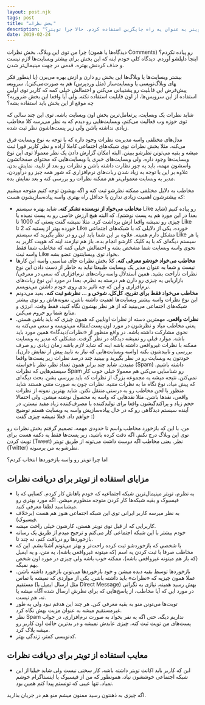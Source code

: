 ```yaml
---
layout: post.njk
tags: post
title: "بخش نظرات"
description: "توی این پست در مورد «بخش نظرات» که توی بیشتر وبسایت‌ها وجود داره و این که آیا لازمه همچین چیزی داشته باشیم نوشتم. خودم از تویتر به عنوان یه راه جایگزین استفاده کردم. حالا چرا تویتر؟"
date: 2019-02-24
---
```


چرا من توی این وبلاگ، بخش نظرات (دیدگاه‌ها یا همون Comments) رو پیاده نکردم؟ اینجا دلیلشو آوردم. دیدگاه کلی خودم اینه که این بخش برای بیشتر وبسایت‌ها لازم نیست و حذف کردنش بهتره. قدمی در جهت مینیمال‌تر شدن.

بیشتر وبسایت‌ها یا وبلاگ‌ها این بخش رو دارن و ازش بهره می‌برن (یا اینطور فکر می‌کنن). سرویس‎های وبلاگ‌نویسی یا وبسایت‌ساز (مثل وردپرس) هم به صورت پیش‌فرض این قابلیت رو پشتیبانی می‌کنن و احتمالش خیلی کمه که کاربر توی اولین استفاده از این سرویس‌ها، از اون قابلیت استفاده نکنه. ولی آیا واقعا این بخش ضروریه؟ چه موقع از این بخش باید استفاده بشه؟

شاید نظرات یک وبسایت، پرتعامل‌ترین بخش اون وبسایت باشه. توی این چند سالی که توی حوزه وب فعالیت می‌کنم، وبسایت‌هایی رو دیدم که به نظر می‌رسه کلا مخاطب زیادی نداشته باشن ولی زیر پست‌هاشون نظر ثبت شده.

مدل‌های مختلفی واسه مدیریت نظرات وجود داره که با توجه به نوع وبسایت فرق می‌کنه. مثلا بخش نظرات توی شبکه‌های اجتماعی کاملا آزاده و نظر کاربر فورا ثبت میشه و بقیه می‌تونن نظرشو ببینن. البته امکان گزارش دادن یک نظر معمولا توی این نوع وبسایت‌ها وجود داره. ولی وبسایت‌های خبری یا وبسایت‌هایی که محتوای صفحاتشون واسشون مهمه، باید یه جور نظارت داشته باشن و نظرات رو بعد از تایید، نمایش بدن. علاوه بر این با توجه به زیاد شدن ربات‌های نرم‌افزاری که شور همه چیز رو درآوردن، مدیر یه وبسایت معمولی‌تر هم ممکنه نظرات رو بررسی کنه و بعد نمایش بده.

مخاطب به دلایل مختلفی ممکنه نظرشو ثبت کنه و اگه بهشون توجه کنیم متوجه میشیم که بیشترشون اهمیت زیادی ندارن یا حداقل راه بهتری واسه پیاده‌سازیشون هست:

*   **مخاطب می‌خواد از نویسنده تشکر کنه.** شاید بهتره سیستم Like رو پیاده کنیم (شاید بعدا در این مورد هم یه پست نوشتم). که البته هیچ ارزش خاصی رو به پست نمیده یا چیزی رو نمیشه واقعا ازش برداشت کرد. مثلا نمیشه گفت پستی که 1000 تا Like خورده بهتر از پستیه که 2 تا Like خورده. یکی از دلایلی که با شبکه‌های اجتماعی مشکل دارم همینه. علاوه بر این شما باید این رو در نظر بگیرید که سیستم Like یا هر سیستم دیگه‌ای که با یه کلیک کارشو انجام بده، باز هم نیازمند اینه که هویت کاربر به نحوی واسه وبسایت شما مشخص بشه و احتمالش خیلی کمه که مخاطب شما فقط واسه ثبت Like بخواد توی وبسایتتون عضو بشه.
*   **مخاطب می‌خواد خودشو معرفی کنه.** کلا بخش نظرات جای مناسبی واسه این کارها نیست و شما به عنوان مدیر یک وبسایت طبیعتا نباید به خاطر از دست دادن این نوع نظرات ناراحت بشید. همین استدلال واسه ربات‌های نرم‌افزاری که سعی در معرفی/بازاریابی یه چیزی رو دارن هم درسته به نظرم. بعدا در مورد این نوع ربات‌های نرم‌افزاری و این که چه تاثیر بدی روی خودم داشتن می‌نویسم.
*   **مخاطب می‌خواد فقط برای تفریح، کل‌کل، شوخی و ... نظرشو ثبت کنه.** بعید می‌دونم این نوع نظرات واسه بیشتر وبسایت‌ها اهمیت داشته باشن. نمونه‌هاش رو توی بیشتر شبکه‌های اجتماعی می‌بینید که از هر نظر بهشون نگاه کنید، فقط وقت، انرژی و منابع شما رو حروم می‌کنن.
*   **نظرات واقعی.** مهمترین دسته از نظرات اونایین که همون چیزی که باید باشن هستن. یعنی مخاطب میاد و نظرشون در مورد اون پست/مقاله می‌نویسه و سعی می‌کنه به نحوی مشارکت داشته باشه. در واقع منظور از «نظرات/دیدگاه» همین مورد باید باشه. موارد قبلی رو نمیشه دیدگاه در نظر گرفت. مشکلی که مدیر یه وبسایت ممکنه با نظرات غیرواقعی داشته باشه اینه که شاید لازم باشه زمان زیادی رو صرف بررسی و تاییدشون بکنه (واسه وبسایت‌هایی که نیاز به تایید پیش از نمایش دارن). خودتون یه وبسایت رو در نظر بگیرید و ببینید چند درصد نظرات زیر پست‌ها واقعا مفیدن. شاید چند برابر همون تعداد نظر، نظر ناخواسته (Spam) داشته باشیم. سیستم‌هایی که نظرات Spam رو شناسایی می‌کنن هم معمولا خیلی خوب کار نمی‌کنن. نتیجه میشه یه مجموعه بزرگ از نظرات که باید بررسی بشن. بحث دیگه‌ای که پیش میاد، نوع نگاه ما به نظرات متنیه. نظرات چون به صورت متنی هستند شاید منظور یا لحن مخاطب رو به درستی منتقل نکنن. شاید بهترین نمونه از نظرات واقعی، نقدها باشن. مثلا نقدهایی که واسه یه محصول نوشته میشن. ولی احتمالا حجم زیاد و پراکندگیشون واقعا برای تولیدکننده یا مصرف‌کننده زیاد مفید نیستن. در آینده سیستم دیدگاهی رو که در حال پیاده‌سازیش واسه یه وبسایت هستم توضیح خواهم داد. فعلا نمیشه چیزی گفت :)

من، با این که بازخورد مخاطب واسم تا حدودی مهمه، تصمیم گرفتم بخش نظرات رو توی این وبلاگ درج نکنم. اگه دقت کرده باشید، زیر پست‌ها فقط یه دکمه هست برای تویت کردن (Tweet) نظر. یعنی مخاطب اگه دوست داشت می‌تونه از طریق تویتر (Twitter) نظرشو به من برسونه.

اما چرا تویتر رو واسه بازخوردها انتخاب کردم؟

## مزایای استفاده از تویتر برای دریافت نظرات

*   به نظرم، تویتر مینیمال‌ترین شبکه اجتماعیه که خودم باهاش کار کردم. کسایی که با فیسبوک و بقیه شبکه‌ها کار کردن متوجه منظورم میشن. اگه مورد بهتری رو میشناسید لطفا معرفی کنید.
*   به نظر میرسه کاربر ایرانی توی این شبکه اجتماعی هنوز هم هست (برخلاف فیسبوک).
*   کاربرایی که از قبل توی تویتر هستن، کارشون خیلی راحت میشه.
*   خودم بیشتر با این شبکه اجتماعی کار می‌کنم و ترجیح میدم از طریق یک رسانه بازخوردها رو دریافت کنم، نه چند تا.
*   با شخصی که بازخوردشو ثبت کرده راحت‌تر و بهتر می‌تونم آشنا بشم. این که مخاطب صرفا با ثبت کردن یه اسم (که میتونه غیرواقعی باشه)، یه متن، و یه ایمیل (که باز هم میتونه غیرواقعی باشه)، ممکنه خوب باشه ولی چیزی در مورد اون شخص بهم نمیگه.
*   بازخوردها توسط بقیه دیده میشن و خود بازخوردها می‌تونن بازخورد داشته باشن. عملا همون چیزیه که «نظرات» باید داشته باشن. یکی از مواردی که نمیشه با تماس مستقیم (مثل ارسال ایمیل یا Direct Message) بهش رسید همینه. نیازی به نگرانی در مورد این که آیا مخاطب، از پاسخ‌هایی که برای نظرش ارسال شده آگاه میشه یا نه، هم نیست.
*   تویت‌ها می‌تونن منو به بقیه معرفی کنن. هر چند این هدفم نبود ولی به طور غیرمستقیم میشه به عنوان مزیت بهش نگاه کرد.
*   نظر Spam نداریم دیگه. حتی اگه یه نفر بخواد به صورت نرم‌افزاری، در جواب پست‌های من تویت ثبت کنه، چیزی عایدش نمیشه و در بدترین حالت اون کاربر رو میشه بلاک کرد.
*   کدنویسی کمتر، زندگی بهتر.

## معایب استفاده از تویتر برای دریافت نظرات

*   این که کاربر باید اکانت تویتر داشته باشه. کار سختی نیست ولی شاید خیلیا از این شبکه اجتماعی خوششون نیاد، همونطور که من از فیسبوک یا اینستاگرام خوشم نمیاد. تنها عیبی که تونستم پیدا کنم همین بود.

اگه چیزی به ذهنتون رسید ممنون میشم منو هم در جریان بذارید.